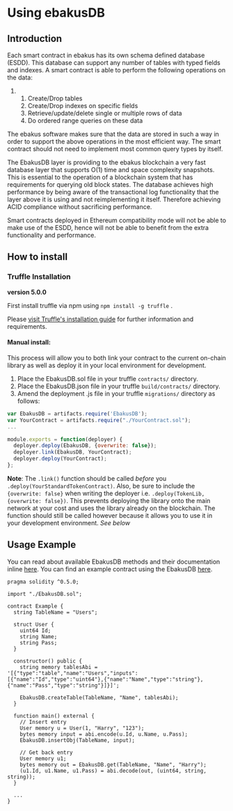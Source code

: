 Using ebakusDB
=========================

## Introduction

Each smart contract in ebakus has its own schema defined database (ESDD). This database can support any number of tables with typed fields and indexes. A smart contract is able to perform the following operations on the data:

1. 1. Create/Drop tables
   2. Create/Drop indexes on specific fields
   3. Retrieve/update/delete single or multiple rows of data
   4. Do ordered range queries on these data

The ebakus software makes sure that the data are stored in such a way in order to support the above operations in the most efficient way. The smart contract should not need to implement most common query types by itself. 

The EbakusDB layer is providing to the ebakus blockchain a very fast database layer that supports O(1) time and space complexity snapshots. This is essential to the operation of a blockchain system that has requirements for querying old block states. The database achieves high performance by being aware of the transactional log functionality that the layer above it is using and not reimplementing it itself. Therefore achieving ACID compliance without sacrificing performance. 

Smart contracts deployed in Ethereum compatibility mode will not be able to make use of the ESDD, hence will not be able to benefit from the extra functionality and performance. 



## How to install

### Truffle Installation

**version 5.0.0**

First install truffle via npm using `npm install -g truffle` .

Please [visit Truffle's installation guide](https://truffleframework.com/docs/truffle/getting-started/installation "Truffle installation guide") for further information and requirements.

#### Manual install:

This process will allow you to both link your contract to the current on-chain library as well as deploy it in your local environment for development.

1. Place the EbakusDB.sol file in your truffle `contracts/` directory.
2. Place the EbakusDB.json file in your truffle `build/contracts/` directory.
3. Amend the deployment .js file in your truffle `migrations/` directory as follows:

```js
var EbakusDB = artifacts.require('EbakusDB');
var YourContract = artifacts.require("./YourContract.sol");
...

module.exports = function(deployer) {
  deployer.deploy(EbakusDB, {overwrite: false});
  deployer.link(EbakusDB, YourContract);
  deployer.deploy(YourContract);
};
```

**Note**: The `.link()` function should be called *before* you `.deploy(YourStandardTokenContract)`. Also, be sure to include the `{overwrite: false}` when writing the deployer i.e. `.deploy(TokenLib, {overwrite: false})`. This prevents deploying the library onto the main network at your cost and uses the library already on the blockchain. The function should still be called however because it allows you to use it in your development environment. *See below*

## Usage Example

You can read about available EbakusDB methods and their documentation inline [here](truffle/contracts/EbakusDB.sol).
You can find an example contract using the EbakusDB [here](truffle/contracts/examples/Example.sol).

```
pragma solidity ^0.5.0;

import "./EbakusDB.sol";

contract Example {
  string TableName = "Users";

  struct User {
    uint64 Id;
    string Name;
    string Pass;
  }

  constructor() public {
    string memory tablesAbi = '[{"type":"table","name":"Users","inputs":[{"name":"Id","type":"uint64"},{"name":"Name","type":"string"},{"name":"Pass","type":"string"}]}]';

    EbakusDB.createTable(TableName, "Name", tablesAbi);
  }

  function main() external {
    // Insert entry
    User memory u = User(1, "Harry", "123");
    bytes memory input = abi.encode(u.Id, u.Name, u.Pass);
    EbakusDB.insertObj(TableName, input);

    // Get back entry
    User memory u1;
    bytes memory out = EbakusDB.get(TableName, "Name", "Harry");
    (u1.Id, u1.Name, u1.Pass) = abi.decode(out, (uint64, string, string));
  }

  ...
}
```

